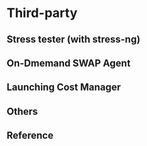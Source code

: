 # Third-party


## Stress tester (with stress-ng)


## On-Dmemand SWAP Agent

## Launching Cost Manager

## Others

## Reference
